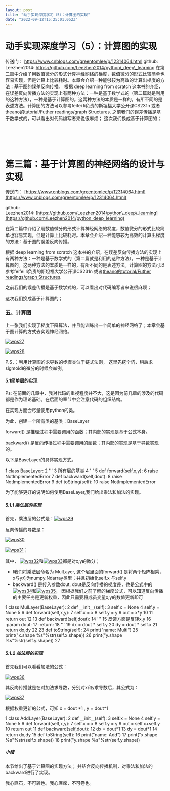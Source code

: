 ```yaml
---
layout: post
title: "动手实现深度学习（5）：计算图的实现"
date: "2022-09-12T15:25:01.052Z"
---
```

动手实现深度学习（5）：计算图的实现
==================

传送门： https://www.cnblogs.com/greentomlee/p/12314064.html github: Leezhen2014: https://github.com/Leezhen2014/python\_deep\_learning 在第二篇中介绍了用数值微分的形式计算神经网络的梯度，数值微分的形式比较简单也容易实现，但是计算上比较耗时。本章会介绍一种能够较为高效的计算出梯度的方法：基于图的误差反向传播。 根据 deep learning from scratch 这本书的介绍，在误差反向传播方法的实现上有两种方法：一种是基于数学式的（第二篇就是利用的这种方法），一种是基于计算图的。这两种方法的本质是一样的，有所不同的是表述方法。计算图的方法可以参考feifei li负责的斯坦福大学公开课CS231n 或者theano的tutorial/Futher readings/graph Structures. 之前我们的误差传播是基于数学式的，可以看出对代码编写者来说很麻烦； 这次我们换成基于计算图的；

 [](https://www.cnblogs.com/greentomlee/p/12314064.html)
========================================================

第三篇：基于计算图的神经网络的设计与实现
====================

传送门： [https://www.cnblogs.com/greentomlee/p/12314064.html](https://www.cnblogs.com/greentomlee/p/12314064.html)

github: Leezhen2014: [https://github.com/Leezhen2014/python\_deep\_learning](https://github.com/Leezhen2014/python_deep_learning)

在第二篇中介绍了用数值微分的形式计算神经网络的梯度，数值微分的形式比较简单也容易实现，但是计算上比较耗时。本章会介绍一种能够较为高效的计算出梯度的方法：基于图的误差反向传播。

根据 deep learning from scratch 这本书的介绍，在误差反向传播方法的实现上有两种方法：一种是基于数学式的（第二篇就是利用的这种方法），一种是基于计算图的。这两种方法的本质是一样的，有所不同的是表述方法。计算图的方法可以参考feifei li负责的斯坦福大学公开课CS231n 或者[theano的tutorial/Futher readings/graph Structures](http://deeplearning.net/software/theano_versions/dev/extending/graphstructures.html).

之前我们的误差传播是基于数学式的，可以看出对代码编写者来说很麻烦；

这次我们换成基于计算图的；

### 五、**计算图**

上一张我们实现了梯度下降算法，并且能训练出一个简单的神经网络了；本章会基于图计算的方式去实现神经网络。

[![wps27](https://img2022.cnblogs.com/blog/529380/202209/529380-20220912172040249-503386113.png "wps27")](https://img2022.cnblogs.com/blog/529380/202209/529380-20220912172039551-123424848.png)

[![wps28](https://img2022.cnblogs.com/blog/529380/202209/529380-20220912172041566-637070834.jpg "wps28")](https://img2022.cnblogs.com/blog/529380/202209/529380-20220912172040833-1280051126.jpg)

P.S．：利用计算图的求导数的步骤类似于链式法则， 这里先挖个坑，稍后求sigmoid的微分的时候会举例。

#### 5.1简单层的实现

Ps: 在前面的几章中，我对代码的重视程度并不大，这是因为前几章的涉及的代码都是作为理论基础。在后面的章节中会注意代码的组织结构。

在实现方面会尽量使用python的类。

为此，创建一个所有类的基类：BaseLayer

forward() 是推理过程中需要调用的函数；其内部的实现是基于公式本身。

backward() 是反向传播过程中需要调用的函数；其内部的实现是基于导数实现的。

以下是BaseLayer的具体实现方式。

  1 class BaseLayer:
  2     '''
  3     所有层的基类
  4     '''
  5     def forward(self,x,y):
  6         raise NotImplementedError
  7     def backward(self,dout):
  8         raise NotImplementedError
  9     def toString(self):
 10         raise NotImplementedError

为了能够更好的说明如何使用BaseLayer,我们给出乘法和加法的实现。

##### 5.1.1 乘法层的实现

首先，乘法层的公式是：[![wps29](https://img2022.cnblogs.com/blog/529380/202209/529380-20220912172042409-1238821738.png "wps29")](https://img2022.cnblogs.com/blog/529380/202209/529380-20220912172041924-1114547024.png)

反向传播的导数是：

[![wps30](https://img2022.cnblogs.com/blog/529380/202209/529380-20220912172043297-777295807.png "wps30")](https://img2022.cnblogs.com/blog/529380/202209/529380-20220912172042814-47346807.png)

[![wps31](https://img2022.cnblogs.com/blog/529380/202209/529380-20220912172044166-2008747562.png "wps31")](https://img2022.cnblogs.com/blog/529380/202209/529380-20220912172043708-977342116.png)；

其中， [![wps32](https://img2022.cnblogs.com/blog/529380/202209/529380-20220912172045283-647117911.png "wps32")](https://img2022.cnblogs.com/blog/529380/202209/529380-20220912172044607-1954787026.png)和[![wps33](https://img2022.cnblogs.com/blog/529380/202209/529380-20220912172046197-261508430.png "wps33")](https://img2022.cnblogs.com/blog/529380/202209/529380-20220912172045726-990381377.png)都是对x,y的微分；

*   l我们将乘法层命名为 MulLayer, 这个层里面的forward() 是将两个矩阵相乘，x与y均为numpy.Ndarray类型；并且初始化self.x 与self.y
*   backward() 是传入参数dout, dout是反向传播的梯度差，也是公式中的[![wps34](https://img2022.cnblogs.com/blog/529380/202209/529380-20220912172047229-800969889.png "wps34")](https://img2022.cnblogs.com/blog/529380/202209/529380-20220912172046710-1993443049.png)和[![wps35](https://img2022.cnblogs.com/blog/529380/202209/529380-20220912172048250-1685506984.png "wps35")](https://img2022.cnblogs.com/blog/529380/202209/529380-20220912172047700-1615162181.png)， 因根据我们之前了解的梯度公式，可以知道反向传播的主要任务是更新权重，因此只需要将成员变量x,y的数值更新即可

  1 class MulLayer(BaseLayer):
  2     def \_\_init\_\_(self):
  3         self.x = None
  4         self.y = None
  5 
  6     def forward(self,x,y):
  7         self.x = x
  8         self.y = y
  9         out = x\*y
 10 
 11         return out
 12 
 13     def backward(self,dout):
 14         '''
 15         反馈方面是反转x,y
 16         :param dout:
 17         :return:
 18         '''
 19         dx = dout \* self.y
 20         dy = dout \* self.x
 21         return  dx,dy
 22 
 23     def toString(self):
 24         print("name: Multi")
 25         print("x.shape %s"%str(self.x.shape))
 26         print("y.shape %s"%str(self.y.shape))
 27 

##### 5.1.2 加法层的实现

首先我们可以看看加法的公式：

[![wps36](https://img2022.cnblogs.com/blog/529380/202209/529380-20220912172049201-1504049960.png "wps36")](https://img2022.cnblogs.com/blog/529380/202209/529380-20220912172048737-501823995.png)

其反向传播就是在对加法求导数，分别对x和y求导数后，其公式为：

[![wps37](https://img2022.cnblogs.com/blog/529380/202209/529380-20220912172050168-2134579258.png "wps37")](https://img2022.cnblogs.com/blog/529380/202209/529380-20220912172049749-2138138229.png)

根据权重更新的公式，可知 x = dout \*1 , y = dout\*1

  1 class AddLayer(BaseLayer):
  2     def \_\_init\_\_(self):
  3         self.x = None
  4         self.y = None
  5 
  6     def forward(self,x,y):
  7         self.x = x
  8         self.y = y
  9         out = self.x+self.y
 10         return  out
 11     def backward(self,dout):
 12         dx = dout\*1
 13         dy = dout\*1
 14         return dx,dy
 15     def toString(self):
 16         print("name: Add")
 17         print("x.shape %s"%str(self.x.shape))
 18         print("y.shape %s"%str(self.y.shape))

##### 小结

本节给出了基于计算图的实现方法； 并结合反向传播机制，对乘法和加法的backward进行了实现。

我心匪石，不可转也。我心匪席，不可卷也。